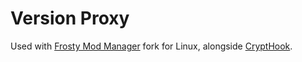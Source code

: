 # Version Proxy
Used with [Frosty Mod Manager](https://github.com/maniman303/FrostyToolsuite) fork for Linux, alongside [CryptHook](https://github.com/maniman303/CryptHook).
